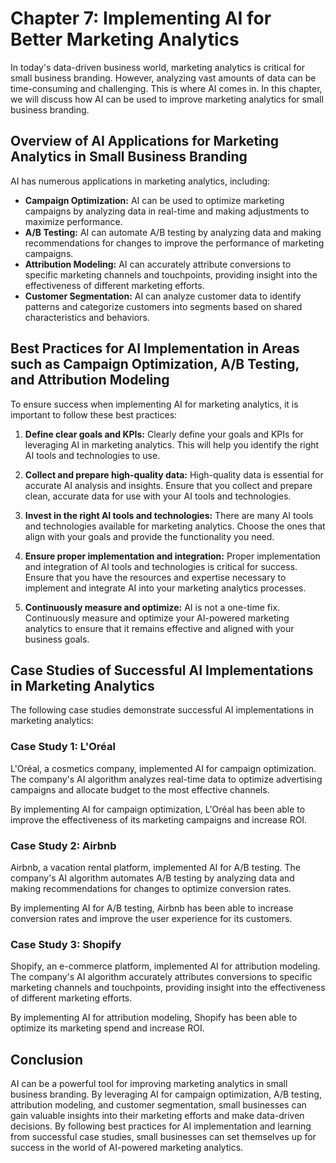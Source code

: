 Chapter 7: Implementing AI for Better Marketing Analytics
=========================================================

In today's data-driven business world, marketing analytics is critical for small business branding. However, analyzing vast amounts of data can be time-consuming and challenging. This is where AI comes in. In this chapter, we will discuss how AI can be used to improve marketing analytics for small business branding.

Overview of AI Applications for Marketing Analytics in Small Business Branding
------------------------------------------------------------------------------

AI has numerous applications in marketing analytics, including:

* **Campaign Optimization:** AI can be used to optimize marketing campaigns by analyzing data in real-time and making adjustments to maximize performance.
* **A/B Testing:** AI can automate A/B testing by analyzing data and making recommendations for changes to improve the performance of marketing campaigns.
* **Attribution Modeling:** AI can accurately attribute conversions to specific marketing channels and touchpoints, providing insight into the effectiveness of different marketing efforts.
* **Customer Segmentation:** AI can analyze customer data to identify patterns and categorize customers into segments based on shared characteristics and behaviors.

Best Practices for AI Implementation in Areas such as Campaign Optimization, A/B Testing, and Attribution Modeling
------------------------------------------------------------------------------------------------------------------

To ensure success when implementing AI for marketing analytics, it is important to follow these best practices:

1. **Define clear goals and KPIs:** Clearly define your goals and KPIs for leveraging AI in marketing analytics. This will help you identify the right AI tools and technologies to use.

2. **Collect and prepare high-quality data:** High-quality data is essential for accurate AI analysis and insights. Ensure that you collect and prepare clean, accurate data for use with your AI tools and technologies.

3. **Invest in the right AI tools and technologies:** There are many AI tools and technologies available for marketing analytics. Choose the ones that align with your goals and provide the functionality you need.

4. **Ensure proper implementation and integration:** Proper implementation and integration of AI tools and technologies is critical for success. Ensure that you have the resources and expertise necessary to implement and integrate AI into your marketing analytics processes.

5. **Continuously measure and optimize:** AI is not a one-time fix. Continuously measure and optimize your AI-powered marketing analytics to ensure that it remains effective and aligned with your business goals.

Case Studies of Successful AI Implementations in Marketing Analytics
--------------------------------------------------------------------

The following case studies demonstrate successful AI implementations in marketing analytics:

### Case Study 1: L'Oréal

L'Oréal, a cosmetics company, implemented AI for campaign optimization. The company's AI algorithm analyzes real-time data to optimize advertising campaigns and allocate budget to the most effective channels.

By implementing AI for campaign optimization, L'Oréal has been able to improve the effectiveness of its marketing campaigns and increase ROI.

### Case Study 2: Airbnb

Airbnb, a vacation rental platform, implemented AI for A/B testing. The company's AI algorithm automates A/B testing by analyzing data and making recommendations for changes to optimize conversion rates.

By implementing AI for A/B testing, Airbnb has been able to increase conversion rates and improve the user experience for its customers.

### Case Study 3: Shopify

Shopify, an e-commerce platform, implemented AI for attribution modeling. The company's AI algorithm accurately attributes conversions to specific marketing channels and touchpoints, providing insight into the effectiveness of different marketing efforts.

By implementing AI for attribution modeling, Shopify has been able to optimize its marketing spend and increase ROI.

Conclusion
----------

AI can be a powerful tool for improving marketing analytics in small business branding. By leveraging AI for campaign optimization, A/B testing, attribution modeling, and customer segmentation, small businesses can gain valuable insights into their marketing efforts and make data-driven decisions. By following best practices for AI implementation and learning from successful case studies, small businesses can set themselves up for success in the world of AI-powered marketing analytics.
